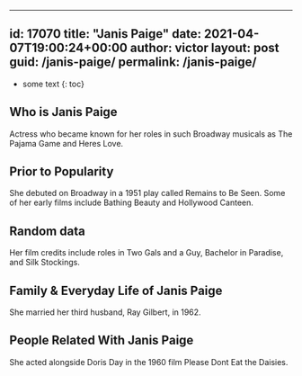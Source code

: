  ---
id: 17070
title: "Janis Paige"
date: 2021-04-07T19:00:24+00:00
author: victor
layout: post
guid: /janis-paige/
permalink: /janis-paige/
---

* some text
{: toc}

## Who is Janis Paige

Actress who became known for her roles in such Broadway musicals as The Pajama Game and Heres Love.

## Prior to Popularity

She debuted on Broadway in a 1951 play called Remains to Be Seen. Some of her early films include Bathing Beauty and Hollywood Canteen.

## Random data

Her film credits include roles in Two Gals and a Guy, Bachelor in Paradise, and Silk Stockings.

## Family & Everyday Life of Janis Paige

She married her third husband, Ray Gilbert, in 1962.

## People Related With Janis Paige

She acted alongside Doris Day in the 1960 film Please Dont Eat the Daisies.
 